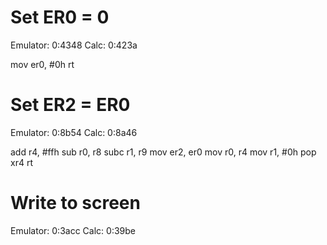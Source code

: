 # Set ER0 = 0
Emulator: 0:4348
Calc: 0:423a

mov er0, #0h
rt

# Set ER2 = ER0
Emulator: 0:8b54
Calc: 0:8a46

add r4, #ffh
sub r0, r8
subc r1, r9
mov er2, er0
mov r0, r4
mov r1, #0h
pop xr4
rt

# Write to screen
Emulator: 0:3acc
Calc: 0:39be